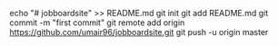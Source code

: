 echo "# jobboardsite" >> README.md
git init
git add README.md
git commit -m "first commit"
git remote add origin https://github.com/umair96/jobboardsite.git
git push -u origin master
